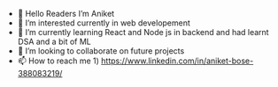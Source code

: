 - 👋 Hello Readers I’m Aniket
- 👀 I’m interested currently in web developement
- 🌱 I’m currently learning React and Node js in backend and  had learnt DSA and a bit of ML
- 💞️ I’m looking to collaborate on future projects
- 📫 How to reach me 1) https://www.linkedin.com/in/aniket-bose-388083219/ 
<!---
Ani-Bos/Ani-Bos is a ✨ special ✨ repository because its `README.md` (this file) appears on your GitHub profile.
You can click the Preview link to take a look at your changes.
--->
